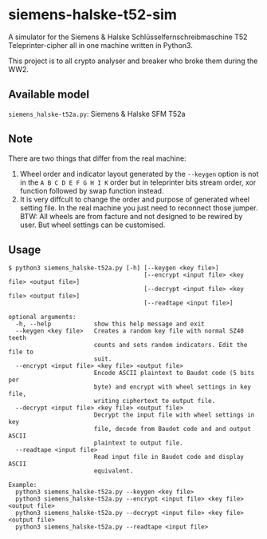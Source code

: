 # siemens-halske-t52-sim
A simulator for the Siemens &amp; Halske Schlüsselfernschreibmaschine T52 Teleprinter-cipher all in one machine written in Python3.

This project is to all crypto analyser and breaker who broke them during the WW2.

## Available model
`siemens_halske-t52a.py`:  Siemens &amp; Halske SFM T52a

## Note
There are two things that differ from the real machine:
1. Wheel order and indicator layout generated by the `--keygen` option is not in the `A B C D E F G H I K` order but in teleprinter bits stream order, xor function followed by swap function instead.
2. It is very diffcult to change the order and purpose of generated wheel setting file. In the real machine you just need to reconnect those jumper.
BTW: All wheels are from facture and not designed to be rewired by user. But wheel settings can be customised.

## Usage
```
$ python3 siemens_halske-t52a.py [-h] [--keygen <key file>]
                                      [--encrypt <input file> <key file> <output file>]
                                      [--decrypt <input file> <key file> <output file>]
                                      [--readtape <input file>]

optional arguments:
  -h, --help            show this help message and exit
  --keygen <key file>   Creates a random key file with normal SZ40 teeth
                        counts and sets random indicators. Edit the file to
                        suit.
  --encrypt <input file> <key file> <output file>
                        Encode ASCII plaintext to Baudot code (5 bits per
                        byte) and encrypt with wheel settings in key file,
                        writing ciphertext to output file.
  --decrypt <input file> <key file> <output file>
                        Decrypt the input file with wheel settings in key
                        file, decode from Baudot code and and output ASCII
                        plaintext to output file.
  --readtape <input file>
                        Read input file in Baudot code and display ASCII
                        equivalent.

Example:
  python3 siemens_halske-t52a.py --keygen <key file>
  python3 siemens_halske-t52a.py --encrypt <input file> <key file> <output file>
  python3 siemens_halske-t52a.py --decrypt <input file> <key file> <output file>
  python3 siemens_halske-t52a.py --readtape <input file>
```
